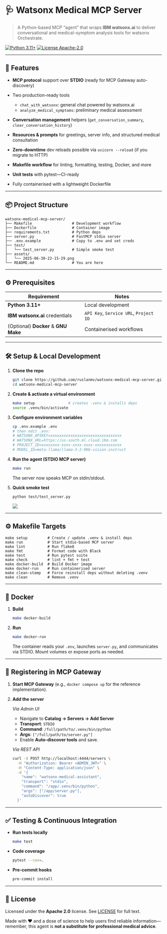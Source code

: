 # 🩺 Watsonx Medical MCP Server

> A Python-based MCP “agent” that wraps **IBM watsonx.ai** to deliver conversational and medical-symptom analysis tools for watsonx Orchestrate.

[![Python 3.11+](https://img.shields.io/badge/python-3.11%2B-blue)]()
[![License Apache-2.0](https://img.shields.io/badge/license-Apache%202.0-blue)]()

---

## 🚀 Features

* **MCP protocol** support over **STDIO** (ready for MCP Gateway auto-discovery)
* Two production-ready tools

  * `chat_with_watsonx`: general chat powered by watsonx.ai
  * `analyze_medical_symptoms`: preliminary medical assessment
* **Conversation management** helpers (`get_conversation_summary`, `clear_conversation_history`)
* **Resources & prompts** for greetings, server info, and structured medical consultation
* **Zero-downtime** dev reloads possible via `uvicorn --reload` (if you migrate to HTTP)
* **Makefile workflow** for linting, formatting, testing, Docker, and more
* **Unit tests** with pytest—CI-ready
* Fully containerised with a lightweight Dockerfile

---

## 📦 Project Structure

```text
watsonx-medical-mcp-server/
├── Makefile                  # Development workflow
├── Dockerfile                # Container image
├── requirements.txt          # Python deps
├── server.py                 # FastMCP stdio server
├── .env.example              # Copy to .env and set creds
├── test/
│   └── test_server.py        # Simple smoke test
├── assets/
│   └── 2025-06-30-22-15-29.png
└── README.md                 # You are here
```

---

## ⚙️ Prerequisites

| Requirement                          | Notes                                  |
| ------------------------------------ | -------------------------------------- |
| **Python 3.11+**                     | Local development                      |
| **IBM watsonx.ai** credentials       | `API Key`, `Service URL`, `Project ID` |
| (Optional) **Docker** & **GNU Make** | Containerised workflows                |

---

## 🛠️ Setup & Local Development

1. **Clone the repo**

   ```bash
   git clone https://github.com/ruslanmv/watsonx-medical-mcp-server.git
   cd watsonx-medical-mcp-server
   ```

2. **Create & activate a virtual environment**

   ```bash
   make setup               # creates .venv & installs deps
   source .venv/bin/activate
   ```

3. **Configure environment variables**

   ```bash
   cp .env.example .env
   # then edit .env:
   # WATSONX_APIKEY=xxxxxxxxxxxxxxxxxxxxxxxxxxxxxxxx
   # WATSONX_URL=https://us-south.ml.cloud.ibm.com
   # PROJECT_ID=xxxxxxxx-xxxx-xxxx-xxxx-xxxxxxxxxxxx
   # MODEL_ID=meta-llama/llama-3-2-90b-vision-instruct
   ```



4. **Run the agent (STDIO MCP server)**

   ```bash
   make run
   ```

   The server now speaks MCP on stdin/stdout.

5. **Quick smoke test**

   ```bash
   python test/test_server.py
   ```

   ![](assets/2025-06-30-22-15-29.png)

---

## ⚙️ Makefile Targets

```text
make setup         # Create / update .venv & install deps
make run           # Start stdio-based MCP server
make lint          # Run flake8
make fmt           # Format code with Black
make test          # Run pytest suite
make check         # lint + fmt + test
make docker-build  # Build Docker image
make docker-run    # Run containerised server
make clean-stamp   # Force reinstall deps without deleting .venv
make clean         # Remove .venv
```

---

## 🐳 Docker

1. **Build**

   ```bash
   make docker-build
   ```

2. **Run**

   ```bash
   make docker-run
   ```

   The container reads your `.env`, launches `server.py`, and communicates via STDIO.
   Mount volumes or expose ports as needed.

---

## 🔗 Registering in MCP Gateway

1. **Start MCP Gateway** (e.g., `docker compose up` for the reference implementation).

2. **Add the server**

   *Via Admin UI*

   * Navigate to **Catalog → Servers → Add Server**
   * **Transport**: `STDIO`
   * **Command**: `/full/path/to/.venv/bin/python`
   * **Args**: `["/full/path/to/server.py"]`
   * Enable **Auto-discover tools** and save.

   *Via REST API*

   ```bash
   curl -X POST http://localhost:4444/servers \
     -H "Authorization: Bearer <ADMIN_JWT>" \
     -H "Content-Type: application/json" \
     -d '{
       "name": "watsonx-medical-assistant",
       "transport": "stdio",
       "command": "/app/.venv/bin/python",
       "args": ["/app/server.py"],
       "autoDiscover": true
     }'
   ```

---

## ✅ Testing & Continuous Integration

* **Run tests locally**

  ```bash
  make test
  ```

* **Code coverage**

  ```bash
  pytest --cov=.
  ```

* **Pre-commit hooks**

  ```bash
  pre-commit install
  ```

---

## 📜 License

Licensed under the **Apache 2.0** license. See [LICENSE](LICENSE) for full text.

Made with ❤️ and a dose of science to help users find reliable information—remember, this agent is **not a substitute for professional medical advice**.
